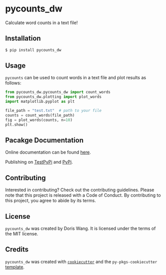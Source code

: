 # pycounts_dw

Calculate word counts in a text file!

## Installation

```bash
$ pip install pycounts_dw
```

## Usage

`pycounts` can be used to count words in a text file and plot results
as follows:

```python
from pycounts_dw.pycounts_dw import count_words
from pycounts_dw.plotting import plot_words
import matplotlib.pyplot as plt

file_path = "test.txt"  # path to your file
counts = count_words(file_path)
fig = plot_words(counts, n=10)
plt.show()
```

## Pacakge Documentation

Online documentation can be found [here](https://pycounts-dw.readthedocs.io/en/latest/index.html). 

Publishing on [TestPyPi](https://test.pypi.org/project/pycounts_dw/) and [PyPi](https://pypi.org/project/pycounts_dw/).

## Contributing

Interested in contributing? Check out the contributing guidelines.
Please note that this project is released with a Code of Conduct.
By contributing to this project, you agree to abide by its terms.

## License

`pycounts_dw` was created by Doris Wang. It is licensed under the terms
of the MIT license.

## Credits

`pycounts_dw` was created with
[`cookiecutter`](https://cookiecutter.readthedocs.io/en/latest/) and
the `py-pkgs-cookiecutter`
[template](https://github.com/py-pkgs/py-pkgs-cookiecutter).
